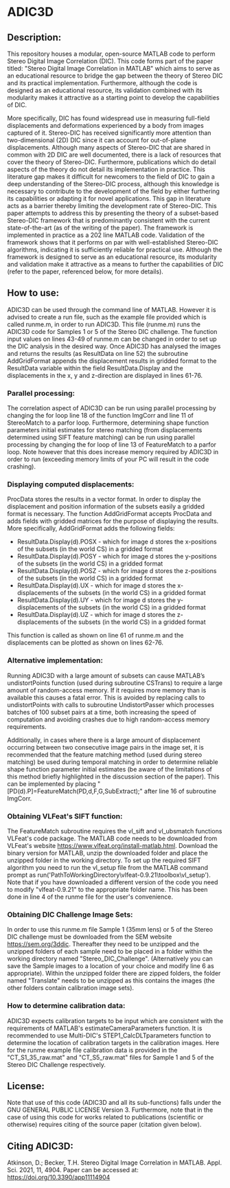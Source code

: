 # ADIC3D

## Description:
This repository houses a modular, open-source MATLAB code to perform Stereo Digital Image Correlation (DIC). This code forms part of the paper titled: "Stereo Digital Image Correlation in MATLAB" which aims to serve as an educational resource to bridge the gap between the theory of Stereo DIC and its practical implementation. Furthermore, although the code is designed as an educational resource, its validation combined with its modularity makes it attractive as a starting point to develop the capabilities of DIC.

More specifically, DIC has found widespread use in measuring full-field displacements and deformations experienced by a body from images captured of it. Stereo-DIC has received significantly more attention than two-dimensional (2D) DIC since it can account for out-of-plane displacements. Although many aspects of Stereo-DIC that are shared in common with 2D DIC are well documented, there is a lack of resources that cover the theory of Stereo-DIC. Furthermore, publications which do detail aspects of the theory do not detail its implementation in practice. This literature gap makes it difficult for newcomers to the field of DIC to gain a deep understanding of the Stereo-DIC process, although this knowledge is necessary to contribute to the development of the field by either furthering its capabilities or adapting it for novel applications. This gap in literature acts as a barrier thereby limiting the development rate of Stereo-DIC. This paper attempts to address this by presenting the theory of a subset-based Stereo-DIC framework that is predominantly consistent with the current state-of-the-art (as of the writing of the paper). The framework is implemented in practice as a 202 line MATLAB code. Validation of the framework shows that it performs on par with well-established Stereo-DIC algorithms, indicating it is sufficiently reliable for practical use. Although the framework is designed to serve as an educational resource, its modularity and validation make it attractive as a means to further the capabilities of DIC (refer to the paper, referenced below, for more details). 

## How to use:
ADIC3D can be used through the command line of MATLAB. However it is advised to create a run file, such as the example file provided which is called runme.m, in order to run ADIC3D. This file (runme.m) runs the ADIC3D code for Samples 1 or 5 of the Stereo DIC challenge. The function input values on lines 43-49 of runme.m can be changed in order to set up the DIC analysis in the desired way. Once ADIC3D has analysed the images and returns the results (as ResultData on line 52) the subroutine AddGridFormat appends the displacement results in gridded format to the ResultData variable within the field ResultData.Display and the displacements in the x, y and z-direction are displayed in lines 61-76.

### Parallel processing:
The correlation aspect of ADIC3D can be run using parallel processing by changing the for loop line 18 of the function ImgCorr and line 11 of StereoMatch to a parfor loop. Furthermore, determining shape function parameters initial estimates for stereo matching (from displacements determined using SIFT feature matching) can be run using parallel processing by changing the for loop of line 13 of FeatureMatch to a parfor loop. Note however that this does increase memory required by ADIC3D in order to run (exceeding memory limits of your PC will result in the code crashing).

### Displaying computed displacements:
ProcData stores the results in a vector format. In order to display the displacement and position information of the subsets easily a gridded format is necessary. The function AddGridFormat accepts ProcData and adds fields with gridded matrices for the purpose of displaying the results. More specifically, AddGridFormat adds the following fields:
* ResultData.Display(d).POSX 	- which for image d stores the x-positions of the subsets (in the world CS) in a gridded format
* ResultData.Display(d).POSY 	- which for image d stores the y-positions of the subsets (in the world CS) in a gridded format
* ResultData.Display(d).POSZ 	- which for image d stores the z-positions of the subsets (in the world CS) in a gridded format
* ResultData.Display(d).UX 		- which for image d stores the x-displacements of the subsets (in the world CS) in a gridded format
* ResultData.Display(d).UY 		- which for image d stores the y-displacements of the subsets (in the world CS) in a gridded format
* ResultData.Display(d).UZ 		- which for image d stores the z-displacements of the subsets (in the world CS) in a gridded format

This function is called as shown on line 61 of runme.m and the displacements can be plotted as shown on lines 62-76.

### Alternative implementation:
Running ADIC3D with a large amount of subsets can cause MATLAB’s undistortPoints function (used during subroutine CSTrans) to require a large amount of random-access memory. If it requires more memory than is available this causes a fatal error. This is avoided by replacing calls to undistortPoints with calls to subroutine UndistortPasser which processes batches of 100 subset pairs at a time, both increasing the speed of computation and avoiding crashes due to high random-access memory requirements.

Additionally, in cases where there is a large amount of displacement occurring between two consecutive image pairs in the image set, it is recommended that the feature matching method (used during stereo matching) be used during temporal matching in order to determine reliable shape function parameter initial estimates (be aware of the limitations of this method briefly highlighted in the discussion section of the paper). This can be implemented by placing "[PD(d).P]=FeatureMatch(PD,d,F,G,SubExtract);" after line 16 of subroutine ImgCorr.

### Obtaining VLFeat's SIFT function:
The FeatureMatch subroutine requires the vl_sift and vl_ubsmatch functions VLFeat's code package. The MATLAB code needs to be downloaded from VLFeat's website https://www.vlfeat.org/install-matlab.html. Download the binary version for MATLAB, unzip the downloaded folder and place the unzipped folder in the working directory. To set up the required SIFT algorithm you need to run the vl_setup file from the MATLAB command prompt as run('PathToWorkingDirectory\vlfeat-0.9.21\toolbox\vl_setup'). Note that if you have downloaded a different version of the code you need to modify "vlfeat-0.9.21" to the appropriate folder name. This has been done in line 4 of the runme file for the user's convenience.

### Obtaining DIC Challenge Image Sets:
In order to use this runme.m file Sample 1 (35mm lens) or 5 of the Stereo DIC challenge must be downloaded from the SEM website https://sem.org/3ddic. Thereafter they need to be unzipped and the unzipped folders of each sample need to be placed in a folder within the working directory named "Stereo_DIC_Challenge". (Alternatively you can save the Sample images to a location of your choice and modify line 6 as appropriate). Within the unzipped folder there are zipped folders, the folder named "Translate" needs to be unzipped as this contains the images (the other folders contain calibration image sets).

### How to determine calibration data:
ADIC3D expects calibration targets to be input which are consistent with the requirements of MATLAB's estimateCameraParameters function. It is recommended to use Multi-DIC's STEP1_CalcDLTparameters function to determine the location of calibration targets in the calibration images. Here for the runme example file calibration data is provided in the "CT_S1_35_raw.mat" and "CT_S5_raw.mat" files for Sample 1 and 5 of the Stereo DIC Challenge respectively.

## License:
Note that use of this code (ADIC3D and all its sub-functions) falls under the GNU GENERAL PUBLIC LICENSE Version 3. Furthermore, note that in the case of using this code for works related to publications (scientific or otherwise) requires citing of the source paper (citation given below).

## Citing ADIC3D:
Atkinson, D.; Becker, T.H. Stereo Digital Image Correlation in MATLAB. Appl. Sci. 2021, 11, 4904. 
Paper can be accessed at: https://doi.org/10.3390/app11114904